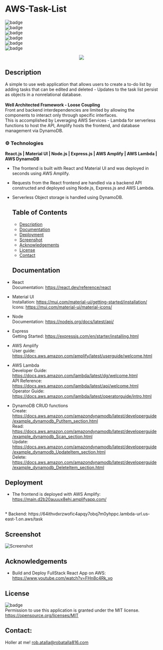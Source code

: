 # AWS-Task-List

  ![badge](https://img.shields.io/github/languages/top/ratalla816/AWS-Task-List)
  <br> 
  ![badge](https://img.shields.io/github/languages/count/ratalla816/AWS-Task-List)
  <br>
  ![badge](https://img.shields.io/github/issues/ratalla816/AWS-Task-List)
  <br>
  ![badge](https://img.shields.io/github/issues-closed/ratalla816/AWS-Task-List)
  <br>
  ![badge](https://img.shields.io/github/last-commit/ratalla816/AWS-Task-List)
  <br>
  ![badge](https://img.shields.io/badge/license-MIT-important)

  <p align="center">
  <a href="https://skillicons.dev">
    <img src="https://skillicons.dev/icons?i=aws,react,nodejs,express,materialui,dynamodb" />
  </a>
</p>
  
## Description

A simple to use web application that allows users to create a to-do list by adding tasks that can be edited and deleted - Updates to the task list persist as objects in a nonrelational database. 
<br>
<br>
**Well Architected Framework - Loose Coupling**
<br>
Front and backend interdependencies are limited by allowing the components to interact only through specific interfaces.
<br>
This is accomplished by Leveraging AWS Services - Lambda for serverless functions to host the API, Amplify hosts the frontend, and database management via DynamoDB.


### ⚙️ Technologies

**React.js | Material UI | Node.js | Express.js | AWS Amplify | AWS Lambda | AWS DynamoDB**

* The frontend is built with React and Material UI and was deployed in seconds using AWS Amplify.  
* Requests from the React frontend are handled via a backend API constructed and deployed using Node.js, Express.js and AWS Lambda.
* Serverless Object storage is handled using DynamoDB. 

 
  ## Table of Contents
  - [Description](#description)
  - [Documentation](#documentation)
  - [Deployment](#deployment)
  - [Screenshot](#screenshot)
  - [Acknowledgements](#acknowledgements)
  - [License](#license)
  - [Contact](#contact)

  ## Documentation
  
* React<br>
Documentation: https://react.dev/reference/react

* Material UI<br>
Installation: https://mui.com/material-ui/getting-started/installation/<br>
Icons: https://mui.com/material-ui/material-icons/

* Node<br>
Documentation: https://nodejs.org/docs/latest/api/

* Express<br>
Getting Started: https://expressjs.com/en/starter/installing.html

* AWS Amplify<br>
User guide: https://docs.aws.amazon.com/amplify/latest/userguide/welcome.html

* AWS Lambda<br>
Developer Guide: https://docs.aws.amazon.com/lambda/latest/dg/welcome.html<br>
API Reference: https://docs.aws.amazon.com/lambda/latest/api/welcome.html<br>
Operator Guide: https://docs.aws.amazon.com/lambda/latest/operatorguide/intro.html

* DynamoDB CRUD functions<br>
Create: https://docs.aws.amazon.com/amazondynamodb/latest/developerguide/example_dynamodb_PutItem_section.html<br>
Read: https://docs.aws.amazon.com/amazondynamodb/latest/developerguide/example_dynamodb_Scan_section.html<br>
Update: https://docs.aws.amazon.com/amazondynamodb/latest/developerguide/example_dynamodb_UpdateItem_section.html<br>
Delete: https://docs.aws.amazon.com/amazondynamodb/latest/developerguide/example_dynamodb_DeleteItem_section.html

## Deployment

   * The frontend is deployed with AWS Amplify: https://main.d2b20auuux8ehi.amplifyapp.com/
   <br>   
   * Backend: https://64ithvdxrzwofic4apqy7obq7m0yhppc.lambda-url.us-east-1.on.aws/task 
 
 
  
  ## Screenshot
  ![Screenshot](./assets/images/CRUD.gif)
  
  
  ## Acknowledgements
  
  * Build and Deploy FullStack React App on AWS: https://www.youtube.com/watch?v=FHn8c4Rk_yo
    
  ## License
  ![badge](https://img.shields.io/badge/license-MIT-important)
  <br>
  Permission to use this application is granted under the MIT license. <https://opensource.org/licenses/MIT>


   ## Contact:
   Holler at me! <a href="mailto:rob.atalla@robatalla816.com">rob.atalla@robatalla816.com</a>